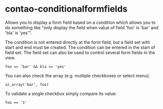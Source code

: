 contao-conditionalformfields
============================

Allows you to display a form field based on a condition which allows you to do something like "only display the field
when value of field 'foo' is 'bar' and 'bla' is 'yes'".

The condition is not entered directly at the form field, but a field set with start and end must be created.
The condition can be entered in the start of field set. The field set can also be used to control several form
fields in the view.

```
foo == 'bar' && bla == 'yes'
```

You can also check the array (e.g. multiple checkboxes or select menu):

```
in_array('bar', foo)
```

To validate a single checkbox simply compare its value:

```
foo == '1'
```
